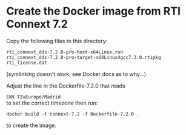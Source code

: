 # Create the Docker image from RTI Connext 7.2

Copy the following files to this directory:

`rti_connext_dds-7.2.0-pro-host-x64Linux.run`  
`rti_connext_dds-7.2.0-pro-target-x64Linux4gcc7.3.0.rtipkg`  
`rti_license.dat`

(symlinking doesn't work, see Docker docs as to why...)

Adjust the line in the Dockerfile-7.2.0 that reads

`ENV TZ=Europe/Madrid`  
to set the correct timezone then run:

`docker build -t connext-7.2 -f Dockerfile-7.2.0 .`

to create the image.